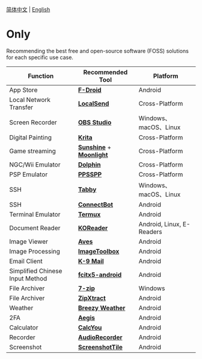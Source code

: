 [简体中文](README.md) | [English](README_en.md)
# Only

Recommending the best free and open-source software (FOSS) solutions for each specific use case.

| Function                        | Recommended Tool                                                                                                 | Platform                  |
|---------------------------------|------------------------------------------------------------------------------------------------------------------|---------------------------|
| App Store                       | [**F-Droid**](https://f-droid.org/)                                                                              | Android                   |
| Local Network Transfer          | [**LocalSend**](https://github.com/localsend/localsend/releases)                                                 | Cross-Platform            |
| Screen Recorder                 | [**OBS Studio**](https://obsproject.com/download)                                                                | Windows、macOS、Linux       |
| Digital Painting                | [**Krita**](https://krita.org/en/download/)                                                                      | Cross-Platform            |
| Game streaming                  | [**Sunshine**](https://github.com/LizardByte/Sunshine/releases) + [**Moonlight**](https://moonlight-stream.org/) | Cross-Platform            |
| NGC/Wii Emulator                | [**Dolphin**](https://dolphin-emu.org/)                                                                          | Cross-Platform            |
| PSP Emulator                    | [**PPSSPP**](https://www.ppsspp.org/download/)                                                                   | Cross-Platform            |
| SSH                             | [**Tabby**](https://github.com/Eugeny/tabby)                                                                     | Windows、macOS、Linux       |
| SSH                             | [**ConnectBot**](https://f-droid.org/packages/org.connectbot/)                                                   | Android                   |
| Terminal Emulator               | [**Termux**](https://f-droid.org/packages/com.termux/)                                                           | Android                   |
| Document Reader                 | [**KOReader**](https://github.com/koreader/koreader/releases)                                                    | Android, Linux, E-Readers |
| Image Viewer                    | [**Aves**](https://f-droid.org/packages/deckers.thibault.aves.libre)                                             | Android                   |
| Image Processing                | [**ImageToolbox**](https://f-droid.org/packages/ru.tech.imageresizershrinker)                                    | Android                   |
| Email Client                    | [**K-9 Mail**](https://github.com/thunderbird/thunderbird-android/releases)                                      | Android                   |
| Simplified Chinese Input Method | [**fcitx5-android**](https://f-droid.org/packages/org.fcitx.fcitx5.android/)                                     | Android                   |
| File Archiver                   | [**7-zip**](https://7-zip.org/)                                                                                  | Windows                   |
| File Archiver                   | [**ZipXtract**](https://github.com/WirelessAlien/ZipXtract/releases)                                             | Android                   |
| Weather                         | [**Breezy Weather**](https://f-droid.org/packages/org.breezyweather/)                                            | Android                   |
| 2FA                             | [**Aegis**](https://f-droid.org/packages/com.beemdevelopment.aegis/)                                             | Android                   |
| Calculator                      | [**CalcYou**](https://f-droid.org/packages/net.youapps.calcyou/)                                                 | Android                   |
| Recorder                        | [**AudioRecorder**](https://f-droid.org/packages/com.dimowner.audiorecorder/)                                    | Android                   |
| Screenshot                      | [**ScreenshotTile**](https://f-droid.org/packages/com.github.cvzi.screenshottile/)                               | Android                   |